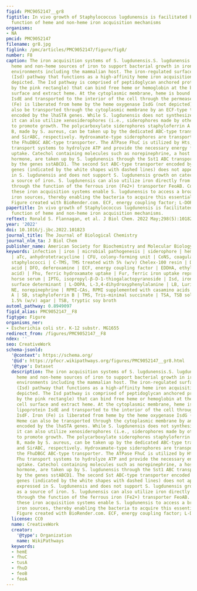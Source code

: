 ```yaml
---
figid: PMC9052147__gr8
figtitle: In vivo growth of Staphylococcus lugdunensis is facilitated by the concerted
  function of heme and non-heme iron acquisition mechanisms
organisms:
- NA
pmcid: PMC9052147
filename: gr8.jpg
figlink: /pmc/articles/PMC9052147/figure/fig8/
number: F8
caption: The iron acquisition systems of S. lugdunensis.S. lugdunensis can utilize
  heme and non-heme sources of iron to support bacterial growth in iron-restricted
  environments including the mammalian host. The iron-regulated surface determinant
  (Isd) pathway that functions as a high-affinity heme iron acquisition system is
  depicted. The Isd pathway is comprised of peptidoglycan anchored proteins (represented
  by the pink rectangle) that can bind free heme or hemoglobin at the bacterial cell
  surface and extract heme. At the cytoplasmic membrane, heme is bound by the lipoprotein
  IsdE and transported to the interior of the cell through the permease IsdF. Iron
  (Fe) is liberated from heme by the heme oxygenase IsdG (not depicted). Heme can
  also be transported through the cytoplasmic membrane by an ECF-type transporter
  encoded by the lhaSTA genes. While S. lugdunensis does not synthesize siderophore,
  it can also utilize xenosiderophores (i.e., siderophores made by other bacteria)
  to promote growth. The polycarboxylate siderophores staphyloferrin A and staphyloferrin
  B, made by S. aureus, can be taken up by the dedicated ABC-type transporters HtsABC
  and SirABC, respectively. Hydroxamate-type siderophores are transported through
  the FhuDBGC ABC-type transporter. The ATPase FhuC is utilized by Hts, Sir, and Fhu
  transport systems to hydrolyze ATP and provide the necessary energy for siderophore
  uptake. Catechol containing molecules such as norepinephrine, a host stress response
  hormone, are taken up by S. lugdunensis through the Sst1 ABC transporter encoded
  by the genes sstABCD1. The second Sst ABC-type transporter encoded by the sstABCD2
  genes (indicated by the white shapes with dashed lines) does not appear to be expressed
  in S. lugdunensis and does not support S. lugdunensis growth on catecholamines as
  a source of iron. S. lugdunensis can also utilize iron directly from the environment
  through the function of the ferrous iron (Fe2+) transporter FeoAB. Collectively,
  these iron acquisition systems enable S. lugdunensis to access a broad range of
  iron sources, thereby enabling the bacteria to acquire this essential trace metal.
  Figure created with BioRender.com. ECF, energy coupling factor; L-DOPA, L-3,4-dihydroxyphenylalanine.
papertitle: In vivo growth of Staphylococcus lugdunensis is facilitated by the concerted
  function of heme and non-heme iron acquisition mechanisms.
reftext: Ronald S. Flannagan, et al. J Biol Chem. 2022 May;298(5):101823.
year: '2022'
doi: 10.1016/j.jbc.2022.101823
journal_title: The Journal of Biological Chemistry
journal_nlm_ta: J Biol Chem
publisher_name: American Society for Biochemistry and Molecular Biology
keywords: infection | iron | microbial pathogenesis | siderophore | heme | bacteria
  | aTc, anhydrotetracycline | CFU, colony-forming unit | CoNS, coagulase-negative
  staphylococci | C-TMS, TMS treated with 5% (w/v) Chelex-100 resin | DHBA, 2,3-dihydroxybenzoic
  acid | DFO, deferoxamine | ECF, energy coupling factor | EDDHA, ethylenediamine-di(o-hydroxyphenylacetic
  acid) | Fhu, ferric hydroxamate uptake | Fur, ferric iron uptake repressor | HS,
  horse serum | IPTG, isopropyl-β-D-1-thiogalactopyranoside | Isd, iron-regulated
  surface determinant | L-DOPA, L-3,4-dihydroxyphenylalanine | LB, Luria-Bertani |
  NE, norepinephrine | RPMI-CAs, RPMI supplemented with casamino acids | SA, staphyloferrin
  A | SB, staphyloferrin B | TMS, Tris-minimal succinate | TSA, TSB solidified with
  1.5% (w/v) agar | TSB, tryptic soy broth
automl_pathway: 0.8949097
figid_alias: PMC9052147__F8
figtype: Figure
organisms_ner:
- Escherichia coli str. K-12 substr. MG1655
redirect_from: /figures/PMC9052147__F8
ndex: ''
seo: CreativeWork
schema-jsonld:
  '@context': https://schema.org/
  '@id': https://pfocr.wikipathways.org/figures/PMC9052147__gr8.html
  '@type': Dataset
  description: The iron acquisition systems of S. lugdunensis.S. lugdunensis can utilize
    heme and non-heme sources of iron to support bacterial growth in iron-restricted
    environments including the mammalian host. The iron-regulated surface determinant
    (Isd) pathway that functions as a high-affinity heme iron acquisition system is
    depicted. The Isd pathway is comprised of peptidoglycan anchored proteins (represented
    by the pink rectangle) that can bind free heme or hemoglobin at the bacterial
    cell surface and extract heme. At the cytoplasmic membrane, heme is bound by the
    lipoprotein IsdE and transported to the interior of the cell through the permease
    IsdF. Iron (Fe) is liberated from heme by the heme oxygenase IsdG (not depicted).
    Heme can also be transported through the cytoplasmic membrane by an ECF-type transporter
    encoded by the lhaSTA genes. While S. lugdunensis does not synthesize siderophore,
    it can also utilize xenosiderophores (i.e., siderophores made by other bacteria)
    to promote growth. The polycarboxylate siderophores staphyloferrin A and staphyloferrin
    B, made by S. aureus, can be taken up by the dedicated ABC-type transporters HtsABC
    and SirABC, respectively. Hydroxamate-type siderophores are transported through
    the FhuDBGC ABC-type transporter. The ATPase FhuC is utilized by Hts, Sir, and
    Fhu transport systems to hydrolyze ATP and provide the necessary energy for siderophore
    uptake. Catechol containing molecules such as norepinephrine, a host stress response
    hormone, are taken up by S. lugdunensis through the Sst1 ABC transporter encoded
    by the genes sstABCD1. The second Sst ABC-type transporter encoded by the sstABCD2
    genes (indicated by the white shapes with dashed lines) does not appear to be
    expressed in S. lugdunensis and does not support S. lugdunensis growth on catecholamines
    as a source of iron. S. lugdunensis can also utilize iron directly from the environment
    through the function of the ferrous iron (Fe2+) transporter FeoAB. Collectively,
    these iron acquisition systems enable S. lugdunensis to access a broad range of
    iron sources, thereby enabling the bacteria to acquire this essential trace metal.
    Figure created with BioRender.com. ECF, energy coupling factor; L-DOPA, L-3,4-dihydroxyphenylalanine.
  license: CC0
  name: CreativeWork
  creator:
    '@type': Organization
    name: WikiPathways
  keywords:
  - hemE
  - fhuC
  - tusA
  - fhuD
  - feoB
  - feoA
---
```


